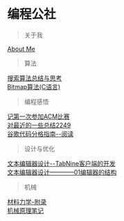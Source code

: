 # 编程公社

> 关于我

[About Me](./About-me.md)

> 算法

[搜索算法总结与思考](./算法/搜索算法.md)   
[Bitmap算法(C语言)](算法\Bitmap算法(C语言).md)

> 编程感悟

[记第一次参加ACM比赛](./编程感悟/ACM-first.md)  
[对最近的一些总结2249](./编程感悟/对最近的一些总结2249.md)  
[谷歌代码分格指南--阅读](./编程感悟/谷歌代码分格指南--阅读.md)

> 设计与优化  

[文本编辑器设计--TabNine客户端的开发](./设计与优化/文本编辑器设计--TabNine客户端的开发.md)  
[文本编辑器设计————01编辑器的结构](./设计与优化/文本编辑器设计————01编辑器的结构.md)

> 机械 

[材料力学-附录](./机械/材料力学-附录.md)  
[机械原理笔记](./机械/机械原理笔记.md)
